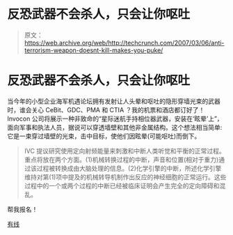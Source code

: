 # 反恐武器不会杀人，只会让你呕吐

> 原文：<https://web.archive.org/web/http://techcrunch.com/2007/03/06/anti-terrorism-weapon-doesnt-kill-makes-you-puke/>

# 反恐武器不会杀人，只会让你呕吐

当今年的小型企业海军机遇论坛拥有发射让人头晕和呕吐的隐形穿墙光束的武器时，谁会关心 CeBit、GDC、PMA 和 CTIA ？我的机票和酒店都订好了！Invocon 公司将展示一种非致命的“星际迷航手持相位器武器，安装在‘眩晕’上”，面向军事和执法人员，据说可以穿透墙壁和其他非金属结构。这个想法相当简单:它是一束穿过墙壁的光束，击中目标，使他们因眩晕(可能呕吐)而倒下。

> IVC 提议研究使用定向射频能量来刺激和中断人类听觉和平衡的正常过程。重点将放在两个方面。(1)机械转换过程的中断，声音和位置(相对于重力)通过该过程被转换成由大脑处理的信息。(2)化学引擎的中断，所述化学引擎维持对第(1)项中提及的机械转导机制作出反应的神经细胞的正常运行。这些过程中的一个或两个过程的中断已经被临床证明会产生完全的定向障碍和混乱。

帮我报名！

[有线](https://web.archive.org/web/20181222145947/http://blog.wired.com/defense/2007/03/navy_researchin.html)